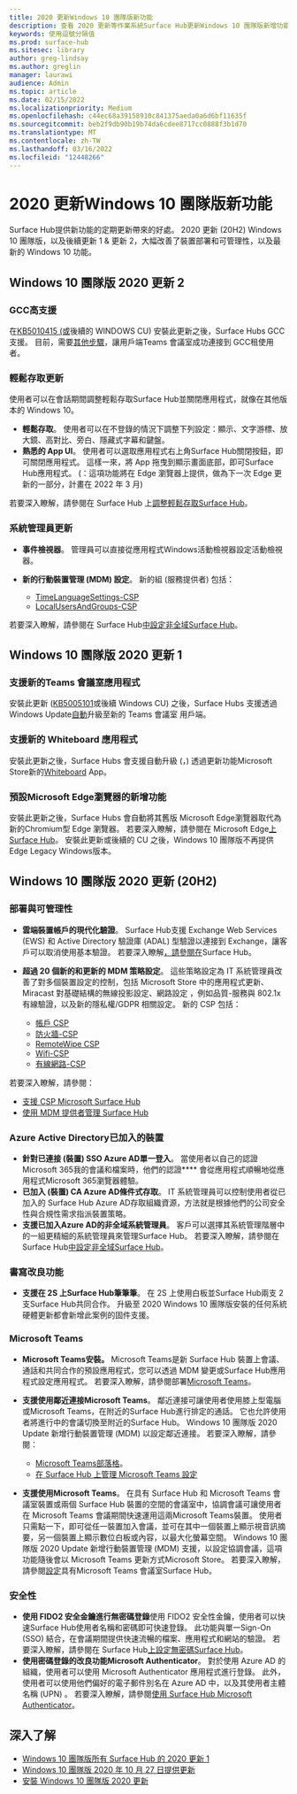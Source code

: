 ```yaml
---
title: 2020 更新Windows 10 團隊版新功能
description: 查看 2020 更新等作業系統Surface Hub更新Windows 10 團隊版新增功能。
keywords: 使用逗號分隔值
ms.prod: surface-hub
ms.sitesec: library
author: greg-lindsay
ms.author: greglin
manager: laurawi
audience: Admin
ms.topic: article
ms.date: 02/15/2022
ms.localizationpriority: Medium
ms.openlocfilehash: c44ec68a39158910c841375aeda0a6d6bf11635f
ms.sourcegitcommit: beb2f9db90b19b74da6cdee8717cc0888f3b1d70
ms.translationtype: MT
ms.contentlocale: zh-TW
ms.lasthandoff: 03/16/2022
ms.locfileid: "12448266"
---
```

# <a name="whats-new-in-windows-10-team-2020-updates"></a>2020 更新Windows 10 團隊版新功能

Surface Hub提供新功能的定期更新帶來的好處。 2020 更新 (20H2) Windows 10 團隊版，以及後續更新 1 & 更新 2，大幅改善了裝置部署和可管理性，以及最新的 Windows 10 功能。

## <a name="windows-10-team-2020-update-2"></a>Windows 10 團隊版 2020 更新 2 

### <a name="gcc-high-support"></a>GCC高支援

在[KB5010415 (或](https://support.microsoft.com/help/5010415)後續的 WINDOWS CU) 安裝此更新之後，Surface Hubs GCC支援。 目前，需要[其他步驟](surface-hub-teams-rooms.md#support-for-teams-rooms-in-government-community-cloud-high-gcc-h)，讓用戶端Teams 會議室成功連接到 GCC租使用者。

### <a name="ease-of-access-updates"></a>輕鬆存取更新

使用者可以在會話期間調整輕鬆存取Surface Hub並關閉應用程式，就像在其他版本的 Windows 10。 

- **輕鬆存取**。 使用者可以在不登錄的情況下調整下列設定：顯示、文字游標、放大鏡、高對比、旁白、隱藏式字幕和鍵盤。 
- **熟悉的 App UI**。 使用者可以選取應用程式右上角Surface Hub關閉按鈕，即可關閉應用程式。 這樣一來，將 App 拖曳到顯示畫面底部，即可Surface Hub應用程式。  (：這項功能將在 Edge 瀏覽器上提供，做為下一次 Edge 更新的一部分，計畫在 2022 年 3 月)  

若要深入瞭解，請參閱在 Surface Hub 上[調整輕鬆存取Surface Hub](accessibility-surface-hub.md)。

### <a name="administrator-updates"></a>系統管理員更新

- **事件檢視器**。 管理員可以直接從應用程式Windows活動檢視器設定活動檢視器。 
- **新的行動裝置管理 (MDM) 設定**。 新的組 (服務提供者) 包括：

  - [TimeLanguageSettings-CSP](/windows/client-management/mdm/policy-csp-timelanguagesettings)
  - [LocalUsersAndGroups-CSP](/windows/client-management/mdm/policy-csp-localusersandgroups) 

若要深入瞭解，請參閱在 Surface Hub[中設定非全域Surface Hub](surface-hub-2s-nonglobal-admin.md)。


## <a name="windows-10-team-2020-update-1"></a>Windows 10 團隊版 2020 更新 1

### <a name="support-for-new-teams-rooms-application"></a>支援新的Teams 會議室應用程式

安裝此更新 ([KB5005101](https://support.microsoft.com/help/5005101)或後續 Windows CU) 之後，Surface Hubs 支援透過 Windows Update[自動](surface-hub-teams-rooms.md)升級至新的 Teams 會議室 用戶端。

### <a name="support-for-new-whiteboard-application"></a>支援新的 Whiteboard 應用程式

安裝此更新之後，Surface Hubs 會支援自動升級 (，) 透過更新功能Microsoft Store新的[Whiteboard](https://techcommunity.microsoft.com/t5/surface-it-pro-blog/unified-whiteboard-experience-coming-to-surface-hub/ba-p/3145226) App。

### <a name="new-microsoft-edge-browser-installed-by-default"></a>預設Microsoft Edge瀏覽器的新增功能

安裝此更新之後，Surface Hubs 會自動將其舊版 Microsoft Edge瀏覽器取代為新的Chromium型 Edge 瀏覽器。  若要深入瞭解，請參閱在 Microsoft Edge[上Surface Hub](surface-hub-install-chromium-edge.md)。 安裝此更新或後續的 CU 之後，Windows 10 團隊版不再提供 Edge Legacy Windows版本。


## <a name="windows-10-team-2020-update-20h2"></a>Windows 10 團隊版 2020 更新 (20H2) 

### <a name="deployment-and-manageability"></a>部署與可管理性

- **雲端裝置帳戶的現代化驗證**。 Surface Hub支援 Exchange Web Services (EWS) 和 Active Directory 驗證庫 (ADAL) 型驗證以連接到 Exchange，讓客戶可以取消使用基本驗證。 若要深入瞭解[，請參閱在](surface-hub-modern-auth.md)Surface Hub。
- **超過 20 個新的和更新的 MDM 策略設定**。  這些策略設定為 IT 系統管理員改善了對多個裝置設定的控制，包括 Microsoft Store 中的應用程式更新、Miracast 對基礎結構的無線投影設定、網路設定 ，例如品質-服務與 802.1x 有線驗證，以及新的隱私權/GDPR 相關設定。 新的 CSP 包括：

  - [帳戶 CSP](/windows/client-management/mdm/accounts-csp)
  - [防火牆-CSP](/windows/client-management/mdm/firewall-csp)
  - [RemoteWipe CSP](/windows/client-management/mdm/remotewipe-csp)
  - [Wifi-CSP](/windows/client-management/mdm/wifi-csp)
  - [有線網路-CSP](/windows/client-management/mdm/wirednetwork-csp)

若要深入瞭解，請參閱：

- [支援 CSP Microsoft Surface Hub](/windows/client-management/mdm/configuration-service-provider-reference#surfacehubcspsupport)
- [使用 MDM 提供者管理 Surface Hub](manage-settings-with-mdm-for-surface-hub.md)

### <a name="azure-active-directory-joined-devices"></a>Azure Active Directory已加入的裝置

- **針對已連接 (裝置) SSO Azure AD單一登入**。 當使用者以自己的認證Microsoft 365我的會議和檔案時，他們的認證**** 會從應用程式順暢地從應用程式Microsoft 365瀏覽器體驗。
- **已加入 (裝置) CA Azure AD條件式存取**。 IT 系統管理員可以控制使用者從已加入的 Surface Hub Azure AD存取組織資源，方法就是根據他們的公司安全性與合規性需求指派裝置策略。
- **支援已加入Azure AD的非全域系統管理員**。 客戶可以選擇其系統管理階層中的一組更精細的系統管理員來管理Surface Hub。 若要深入瞭解，請參閱在 Surface Hub[中設定非全域Surface Hub](surface-hub-2s-nonglobal-admin.md)。

### <a name="inking-improvements"></a>書寫改良功能

- **支援在 2S 上Surface Hub筆筆筆**。  在 2S 上使用白板並Surface Hub兩支 2 支Surface Hub共同合作。 升級至 2020 Windows 10 團隊版安裝的任何系統硬體更新都會新增此案例的固件支援。

### <a name="microsoft-teams"></a>Microsoft Teams  

- **Microsoft Teams安裝。** Microsoft Teams是新 Surface Hub 裝置上會議、通話和共同合作的預設應用程式，您可以透過 MDM 變更或Surface Hub應用程式設定應用程式。 若要深入瞭解，請參閱部署[Microsoft Teams](/MicrosoftTeams/teams-surface-hub)。
- **支援使用鄰近連接Microsoft Teams**。  鄰近連接可讓使用者使用膝上型電腦或Microsoft Teams，在附近的Surface Hub進行排定的通話。  它也允許使用者將進行中的會議切換至附近的Surface Hub。 Windows 10 團隊版 2020 Update 新增行動裝置管理 (MDM) 以設定鄰近連接。 若要深入瞭解，請參閱：

  - [Microsoft Teams部落格](https://techcommunity.microsoft.com/t5/microsoft-teams-blog/microsoft-teams-devices-for-shared-spaces-july-and-august-update/ba-p/1604833)。
  - [在 Surface Hub 上管理 Microsoft Teams 設定](/MicrosoftTeams/rooms/surface-hub-manage-config)

- **支援使用Microsoft Teams**。 在具有 Surface Hub 和 Microsoft Teams 會議室裝置或兩個 Surface Hub 裝置的空間的會議室中，協調會議可讓使用者在 Microsoft Teams 會議期間快速運用這兩Microsoft Teams裝置。 使用者只需點一下，即可從任一裝置加入會議，並可在其中一個裝置上顯示視音訊摘要，另一個裝置上顯示數位白板或內容，以最大化螢幕空間。 Windows 10 團隊版 2020 Update 新增行動裝置管理 (MDM) 支援，以設定協調會議，這項功能隨後會以 Microsoft Teams 更新方式Microsoft Store。 若要深入瞭解，請參閱[設定](/MicrosoftTeams/rooms/coordinated-meetings)具有Microsoft Teams 會議室Surface Hub。

### <a name="security"></a>安全性

- **使用 FIDO2 安全金鑰進行無密碼登錄**使用 FIDO2 安全性金鑰，使用者可以快速Surface Hub使用者名稱和密碼即可快速登錄。 此功能與單一Sign-On (SSO) 結合，在會議期間提供快速流暢的檔案、應用程式和網站的驗證。 若要深入瞭解，請參閱在 Surface Hub[上設定無密碼Surface Hub](surface-hub-2s-phone-authenticate.md)。
- **使用密碼登錄的改良功能Microsoft Authenticator**。  對於使用 Azure AD 的組織，使用者可以使用 Microsoft Authenticator 應用程式進行登錄。 此外，使用者可以使用他們偏好的電子郵件別名在 Azure AD 中，以及其使用者主體名稱 (UPN) 。 若要深入瞭解，請參閱[使用 Surface Hub Microsoft Authenticator](surface-hub-authenticator-app.md)。

## <a name="learn-more"></a>深入了解

- [Windows 10 團隊版所有 Surface Hub 的 2020 更新 1](https://techcommunity.microsoft.com/t5/surface-it-pro-blog/windows-10-team-2020-update-1-released-to-all-surface-hubs/ba-p/2653503)
- [Windows 10 團隊版 2020 年 10 月 27 日提供更新](https://techcommunity.microsoft.com/t5/surface-it-pro-blog/surface-hub-windows-10-team-2020-update-available-october-27/ba-p/1810739)
- [安裝 Windows 10 團隊版 2020 更新](surface-hub-2020-update.md)
